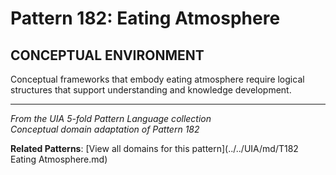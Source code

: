 # Pattern 182: Eating Atmosphere

## CONCEPTUAL ENVIRONMENT

Conceptual frameworks that embody eating atmosphere require logical structures that support understanding and knowledge development.

---

*From the UIA 5-fold Pattern Language collection*  
*Conceptual domain adaptation of Pattern 182*

**Related Patterns**: [View all domains for this pattern](../../UIA/md/T182 Eating Atmosphere.md)
